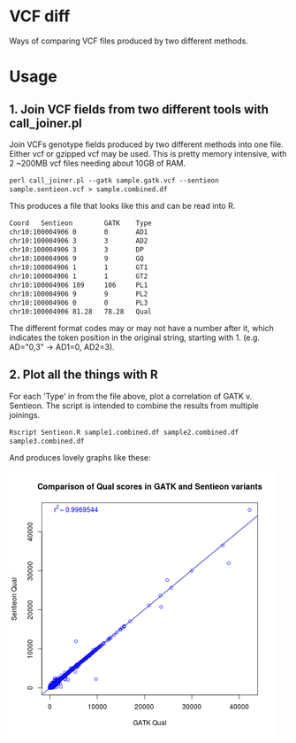 # VCF diff

Ways of comparing VCF files produced by two different methods.

# Usage

## 1. Join VCF fields from two different tools with call_joiner.pl

Join VCFs genotype fields produced by two different methods into one file. Either vcf or gzipped vcf may be used. This is pretty memory intensive, with 2 ~200MB vcf files needing about 10GB of RAM.
```
perl call_joiner.pl --gatk sample.gatk.vcf --sentieon sample.sentieon.vcf > sample.combined.df
```

This produces a file that looks like this and can be read into R.

```
Coord   Sentieon        GATK    Type
chr10:100004906 0       0       AD1
chr10:100004906 3       3       AD2
chr10:100004906 3       3       DP
chr10:100004906 9       9       GQ
chr10:100004906 1       1       GT1
chr10:100004906 1       1       GT2
chr10:100004906 109     106     PL1
chr10:100004906 9       9       PL2
chr10:100004906 0       0       PL3
chr10:100004906 81.28   78.28   Qual
```

The different format codes may or may not have a number after it, which indicates the token position in the original string, starting with 1. (e.g. AD="0,3" -> AD1=0, AD2=3).


## 2. Plot all the things with R

For each 'Type' in from the file above, plot a correlation of GATK v. Sentieon. The script is intended to combine the results from multiple joinings.

```
Rscript Sentieon.R sample1.combined.df sample2.combined.df sample3.combined.df
```

And produces lovely graphs like these:

![Image of Qual graph](comparison.Qual.png)

